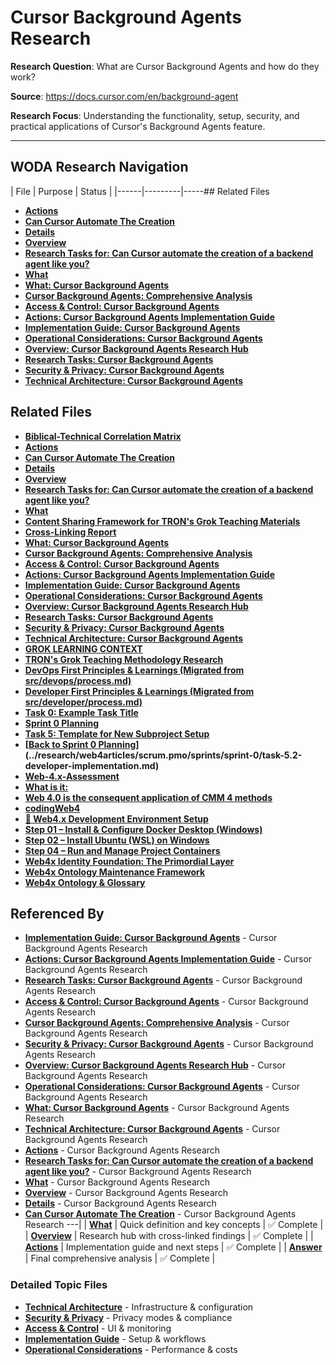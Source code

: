 # Cursor Background Agents Research

**Research Question**: What are Cursor Background Agents and how do they work?

**Source**: https://docs.cursor.com/en/background-agent

**Research Focus**: Understanding the functionality, setup, security, and practical applications of Cursor's Background Agents feature.

---

## WODA Research Navigation

| File | Purpose | Status |
|------|---------|-----## Related Files

- **[Actions](../research/can-cursor-automate-the-creation/actions.md)**
- **[Can Cursor Automate The Creation](../research/can-cursor-automate-the-creation/can-cursor-automate-the-creation.md)**
- **[Details](../research/can-cursor-automate-the-creation/details.md)**
- **[Overview](../research/can-cursor-automate-the-creation/overview.md)**
- **[Research Tasks for: Can Cursor automate the creation of a backend agent like you?](../research/can-cursor-automate-the-creation/research-tasks.md)**
- **[What](../research/can-cursor-automate-the-creation/what.md)**
- **[What: Cursor Background Agents](../research/cursor-background-agents/1_what.md)**
- **[Cursor Background Agents: Comprehensive Analysis](../research/cursor-background-agents/2_answer.md)**
- **[Access & Control: Cursor Background Agents](../research/cursor-background-agents/access-control.md)**
- **[Actions: Cursor Background Agents Implementation Guide](../research/cursor-background-agents/actions.md)**
- **[Implementation Guide: Cursor Background Agents](../research/cursor-background-agents/implementation-guide.md)**
- **[Operational Considerations: Cursor Background Agents](../research/cursor-background-agents/operational-considerations.md)**
- **[Overview: Cursor Background Agents Research Hub](../research/cursor-background-agents/overview.md)**
- **[Research Tasks: Cursor Background Agents](../research/cursor-background-agents/research-tasks.md)**
- **[Security & Privacy: Cursor Background Agents](../research/cursor-background-agents/security-privacy.md)**
- **[Technical Architecture: Cursor Background Agents](../research/cursor-background-agents/technical-architecture.md)**
## Related Files

- **[Biblical-Technical Correlation Matrix](../research/biblical-technical-correlation.md)**
- **[Actions](../research/can-cursor-automate-the-creation/actions.md)**
- **[Can Cursor Automate The Creation](../research/can-cursor-automate-the-creation/can-cursor-automate-the-creation.md)**
- **[Details](../research/can-cursor-automate-the-creation/details.md)**
- **[Overview](../research/can-cursor-automate-the-creation/overview.md)**
- **[Research Tasks for: Can Cursor automate the creation of a backend agent like you?](../research/can-cursor-automate-the-creation/research-tasks.md)**
- **[What](../research/can-cursor-automate-the-creation/what.md)**
- **[Content Sharing Framework for TRON's Grok Teaching Materials](../research/content-sharing-framework.md)**
- **[Cross-Linking Report](../research/crosslink_report.md)**
- **[What: Cursor Background Agents](../research/cursor-background-agents/1_what.md)**
- **[Cursor Background Agents: Comprehensive Analysis](../research/cursor-background-agents/2_answer.md)**
- **[Access & Control: Cursor Background Agents](../research/cursor-background-agents/access-control.md)**
- **[Actions: Cursor Background Agents Implementation Guide](../research/cursor-background-agents/actions.md)**
- **[Implementation Guide: Cursor Background Agents](../research/cursor-background-agents/implementation-guide.md)**
- **[Operational Considerations: Cursor Background Agents](../research/cursor-background-agents/operational-considerations.md)**
- **[Overview: Cursor Background Agents Research Hub](../research/cursor-background-agents/overview.md)**
- **[Research Tasks: Cursor Background Agents](../research/cursor-background-agents/research-tasks.md)**
- **[Security & Privacy: Cursor Background Agents](../research/cursor-background-agents/security-privacy.md)**
- **[Technical Architecture: Cursor Background Agents](../research/cursor-background-agents/technical-architecture.md)**
- **[GROK LEARNING CONTEXT](../research/grok-learning-context.md)**
- **[TRON's Grok Teaching Methodology Research](../research/grok-teaching-research-analysis.md)**
- **[DevOps First Principles & Learnings (Migrated from src/devops/process.md)](../research/web4articles/scrum.pmo/roles/DevOps/process.md)**
- **[Developer First Principles & Learnings (Migrated from src/developer/process.md)](../research/web4articles/scrum.pmo/roles/Developer/process.md)**
- **[Task 0: Example Task Title](../research/web4articles/scrum.pmo/roles/PO/sprint-n-template/task-0-example-task.md)**
- **[Sprint 0 Planning](../research/web4articles/scrum.pmo/sprints/sprint-0/planning.md)**
- **[Task 5: Template for New Subproject Setup](../research/web4articles/scrum.pmo/sprints/sprint-0/task-5-template-new-subproject.md)**
- **[[Back to Sprint 0 Planning](./planning.md)](../research/web4articles/scrum.pmo/sprints/sprint-0/task-5.2-developer-implementation.md)**
- **[Web-4.x-Assessment](../research/web4x-codingWeb4-wiki/Web-4.x-Assessment.md)**
- **[What is it:](../research/web4x-codingWeb4-wiki/Web-4.x-Home.md)**
- **[Web 4.0 is the consequent application of CMM 4 methods ](../research/web4x-codingWeb4-wiki/Why-4.0.md)**
- **[codingWeb4](../research/web4x-codingWeb4/README.md)**
- **[🧭 Web4.x Development Environment Setup](../research/web4x-codingWeb4/web4-env-setup/README.md)**
- **[Step 01 – Install & Configure Docker Desktop (Windows)](../research/web4x-codingWeb4/web4-env-setup/install/windows/01-install-docker.md)**
- **[Step 02 – Install Ubuntu (WSL) on Windows](../research/web4x-codingWeb4/web4-env-setup/install/windows/02-install-ubuntu.md)**
- **[Step 04 – Run and Manage Project Containers](../research/web4x-codingWeb4/web4-env-setup/install/windows/04-run-manage-containers.md)**
- **[Web4x Identity Foundation: The Primordial Layer](../research/web4x-identity-foundation.md)**
- **[Web4x Ontology Maintenance Framework](../research/web4x-ontology-maintenance.md)**
- **[Web4x Ontology & Glossary  ](../research/web4x-ontology.md)**
## Referenced By

- **[Implementation Guide: Cursor Background Agents](../research/cursor-background-agents/implementation-guide.md)** - Cursor Background Agents Research
- **[Actions: Cursor Background Agents Implementation Guide](../research/cursor-background-agents/actions.md)** - Cursor Background Agents Research
- **[Research Tasks: Cursor Background Agents](../research/cursor-background-agents/research-tasks.md)** - Cursor Background Agents Research
- **[Access & Control: Cursor Background Agents](../research/cursor-background-agents/access-control.md)** - Cursor Background Agents Research
- **[Cursor Background Agents: Comprehensive Analysis](../research/cursor-background-agents/2_answer.md)** - Cursor Background Agents Research
- **[Security & Privacy: Cursor Background Agents](../research/cursor-background-agents/security-privacy.md)** - Cursor Background Agents Research
- **[Overview: Cursor Background Agents Research Hub](../research/cursor-background-agents/overview.md)** - Cursor Background Agents Research
- **[Operational Considerations: Cursor Background Agents](../research/cursor-background-agents/operational-considerations.md)** - Cursor Background Agents Research
- **[What: Cursor Background Agents](../research/cursor-background-agents/1_what.md)** - Cursor Background Agents Research
- **[Technical Architecture: Cursor Background Agents](../research/cursor-background-agents/technical-architecture.md)** - Cursor Background Agents Research
- **[Actions](../research/can-cursor-automate-the-creation/actions.md)** - Cursor Background Agents Research
- **[Research Tasks for: Can Cursor automate the creation of a backend agent like you?](../research/can-cursor-automate-the-creation/research-tasks.md)** - Cursor Background Agents Research
- **[What](../research/can-cursor-automate-the-creation/what.md)** - Cursor Background Agents Research
- **[Overview](../research/can-cursor-automate-the-creation/overview.md)** - Cursor Background Agents Research
- **[Details](../research/can-cursor-automate-the-creation/details.md)** - Cursor Background Agents Research
- **[Can Cursor Automate The Creation](../research/can-cursor-automate-the-creation/can-cursor-automate-the-creation.md)** - Cursor Background Agents Research
---|
| **[What](./1_what.md)** | Quick definition and key concepts | ✅ Complete |
| **[Overview](./overview.md)** | Research hub with cross-linked findings | ✅ Complete |
| **[Actions](./actions.md)** | Implementation guide and next steps | ✅ Complete |
| **[Answer](./2_answer.md)** | Final comprehensive analysis | ✅ Complete |

### Detailed Topic Files
- **[Technical Architecture](./technical-architecture.md)** - Infrastructure & configuration
- **[Security & Privacy](./security-privacy.md)** - Privacy modes & compliance
- **[Access & Control](./access-control.md)** - UI & monitoring
- **[Implementation Guide](./implementation-guide.md)** - Setup & workflows
- **[Operational Considerations](./operational-considerations.md)** - Performance & costs 